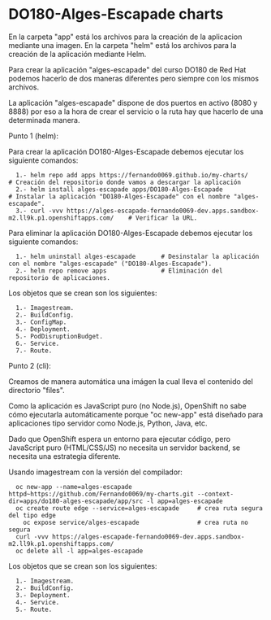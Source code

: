 # DO180-Alges-Escapade charts

En la carpeta "app" está los archivos para la creación de la aplicacion mediante una imagen.
En la carpeta "helm" está los archivos para la creación de la aplicación mediante Helm.

Para crear la aplicación "alges-escapade" del curso DO180 de Red Hat podemos hacerlo de dos maneras diferentes pero siempre con los mismos archivos.

La aplicación "alges-escapade" dispone de dos puertos en activo (8080 y 8888) por eso a la hora de crear el servicio o la ruta hay que hacerlo de una determinada manera.

Punto 1 (helm):

Para crear la aplicación DO180-Alges-Escapade debemos ejecutar los siguiente comandos:
```
  1.- helm repo add apps https://fernando0069.github.io/my-charts/                                    # Creación del repositorio donde vamos a descargar la aplicación
  2.- helm install alges-escapade apps/DO180-Alges-Escapade                                           # Instalar la aplicación "DO180-Alges-Escapade" con el nombre "alges-escapade".
  3.- curl -vvv https://alges-escapade-fernando0069-dev.apps.sandbox-m2.ll9k.p1.openshiftapps.com/    # Verificar la URL. 
```

Para eliminar la aplicación DO180-Alges-Escapade debemos ejecutar los siguiente comandos:
```
  1.- helm uninstall alges-escapade       # Desinstalar la aplicación con el nombre "alges-escapade" ("DO180-Alges-Escapade").
  2.- helm repo remove apps               # Eliminación del repositorio de aplicaciones.
```

Los objetos que se crean son los siguientes:
```
  1.- Imagestream.
  2.- BuildConfig.
  3.- ConfigMap.
  4.- Deployment.
  5.- PodDisruptionBudget.
  6.- Service.
  7.- Route.
```


Punto 2 (cli):

Creamos de manera automática una imágen la cual lleva el contenido del directorio "files".

Como la aplicación es JavaScript puro (no Node.js), OpenShift no sabe cómo ejecutarla automáticamente porque "oc new-app" está diseñado para aplicaciones tipo servidor como Node.js, Python, Java, etc.

Dado que OpenShift espera un entorno para ejecutar código, pero JavaScript puro (HTML/CSS/JS) no necesita un servidor backend, se necesita una estrategia diferente.

Usando imagestream con la versión del compilador:
```
  oc new-app --name=alges-escapade httpd~https://github.com/Fernando0069/my-charts.git --context-dir=apps/do180-alges-escapade/app/src -l app=alges-escapade
  oc create route edge --service=alges-escapade     # crea ruta segura del tipo edge
    oc expose service/alges-escapade                # crea ruta no segura
  curl -vvv https://alges-escapade-fernando0069-dev.apps.sandbox-m2.ll9k.p1.openshiftapps.com/
  oc delete all -l app=alges-escapade
```

Los objetos que se crean son los siguientes:
```
  1.- Imagestream.
  2.- BuildConfig.
  3.- Deployment.
  4.- Service.
  5.- Route.
```
